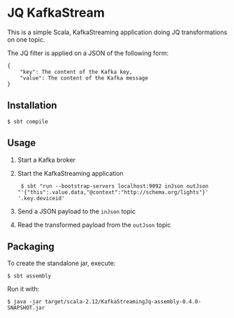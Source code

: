 JQ KafkaStream
==============

This is a simple Scala, KafkaStreaming application doing JQ transformations on one topic.

The JQ filter is applied on a JSON of the following form:

    {
        "key": The content of the Kafka key,
        "value": The content of the Kafka message
    }

Installation
------------

    $ sbt compile

Usage
-----

1. Start a Kafka broker

2. Start the KafkaStreaming application

        $ sbt "run --bootstrap-servers localhost:9092 inJson outJson "'{"this":.value.data,"@context":"http://schema.org/lights"}' '.key.deviceid'

3. Send a JSON payload to the `inJson` topic

4. Read the transformed payload from the `outJson` topic

Packaging
---------

To create the standalone jar, execute:

    $ sbt assembly

Run it with:

    $ java -jar target/scala-2.12/KafkaStreamingJq-assembly-0.4.0-SNAPSHOT.jar

